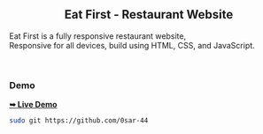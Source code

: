 

  <br />
  <br />

  <h2 align="center">Eat First - Restaurant Website</h2>

 Eat First  is a fully responsive restaurant website, <br />Responsive for all devices, build using HTML, CSS, and JavaScript.

 

</div>

<br />

### Demo 

 <a href="http://127.0.0.1:5501/Food-restaurant-website/index-1.html"><strong>➥ Live Demo</strong></a>








```bash
sudo git https://github.com/0sar-44
```



